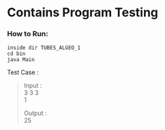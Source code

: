 # Contains Program Testing

### How to Run:

```shell
inside dir TUBES_ALGEO_1
cd bin
java Main
```

Test Case :

> Input :  
> 3 3 3  
> 1
>
> Output :  
> 25
